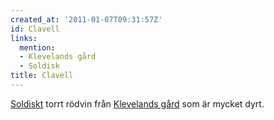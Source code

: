 ```yaml
---
created_at: '2011-01-07T09:31:57Z'
id: Clavell
links:
  mention:
  - Klevelands gård
  - Soldisk
title: Clavell
---
```


[Soldiskt] torrt rödvin från [Klevelands gård] som är mycket dyrt.

  [Soldiskt]: Soldisk
  [Klevelands gård]: Klevelands_gård
